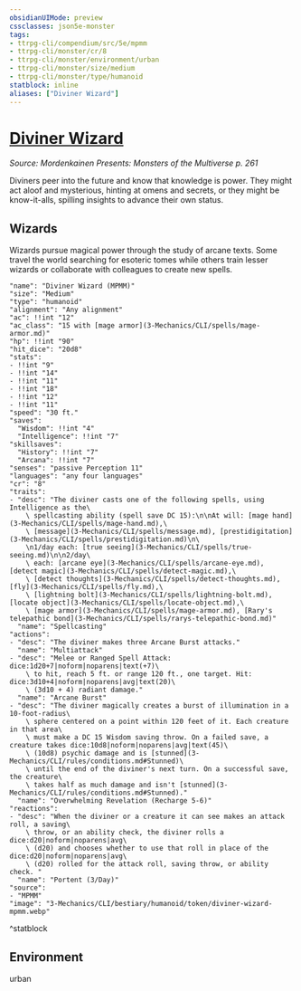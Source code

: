 ```yaml
---
obsidianUIMode: preview
cssclasses: json5e-monster
tags:
- ttrpg-cli/compendium/src/5e/mpmm
- ttrpg-cli/monster/cr/8
- ttrpg-cli/monster/environment/urban
- ttrpg-cli/monster/size/medium
- ttrpg-cli/monster/type/humanoid
statblock: inline
aliases: ["Diviner Wizard"]
---
```

# [Diviner Wizard](3-Mechanics\CLI\bestiary\humanoid/diviner-wizard-mpmm.md)
*Source: Mordenkainen Presents: Monsters of the Multiverse p. 261*  

Diviners peer into the future and know that knowledge is power. They might act aloof and mysterious, hinting at omens and secrets, or they might be know-it-alls, spilling insights to advance their own status.

## Wizards

Wizards pursue magical power through the study of arcane texts. Some travel the world searching for esoteric tomes while others train lesser wizards or collaborate with colleagues to create new spells.

```statblock
"name": "Diviner Wizard (MPMM)"
"size": "Medium"
"type": "humanoid"
"alignment": "Any alignment"
"ac": !!int "12"
"ac_class": "15 with [mage armor](3-Mechanics/CLI/spells/mage-armor.md)"
"hp": !!int "90"
"hit_dice": "20d8"
"stats":
- !!int "9"
- !!int "14"
- !!int "11"
- !!int "18"
- !!int "12"
- !!int "11"
"speed": "30 ft."
"saves":
  "Wisdom": !!int "4"
  "Intelligence": !!int "7"
"skillsaves":
  "History": !!int "7"
  "Arcana": !!int "7"
"senses": "passive Perception 11"
"languages": "any four languages"
"cr": "8"
"traits":
- "desc": "The diviner casts one of the following spells, using Intelligence as the\
    \ spellcasting ability (spell save DC 15):\n\nAt will: [mage hand](3-Mechanics/CLI/spells/mage-hand.md),\
    \ [message](3-Mechanics/CLI/spells/message.md), [prestidigitation](3-Mechanics/CLI/spells/prestidigitation.md)\n\
    \n1/day each: [true seeing](3-Mechanics/CLI/spells/true-seeing.md)\n\n2/day\
    \ each: [arcane eye](3-Mechanics/CLI/spells/arcane-eye.md), [detect magic](3-Mechanics/CLI/spells/detect-magic.md),\
    \ [detect thoughts](3-Mechanics/CLI/spells/detect-thoughts.md), [fly](3-Mechanics/CLI/spells/fly.md),\
    \ [lightning bolt](3-Mechanics/CLI/spells/lightning-bolt.md), [locate object](3-Mechanics/CLI/spells/locate-object.md),\
    \ [mage armor](3-Mechanics/CLI/spells/mage-armor.md), [Rary's telepathic bond](3-Mechanics/CLI/spells/rarys-telepathic-bond.md)"
  "name": "Spellcasting"
"actions":
- "desc": "The diviner makes three Arcane Burst attacks."
  "name": "Multiattack"
- "desc": "Melee or Ranged Spell Attack: dice:1d20+7|noform|noparens|text(+7)\
    \ to hit, reach 5 ft. or range 120 ft., one target. Hit: dice:3d10+4|noform|noparens|avg|text(20)\
    \ (3d10 + 4) radiant damage."
  "name": "Arcane Burst"
- "desc": "The diviner magically creates a burst of illumination in a 10-foot-radius\
    \ sphere centered on a point within 120 feet of it. Each creature in that area\
    \ must make a DC 15 Wisdom saving throw. On a failed save, a creature takes dice:10d8|noform|noparens|avg|text(45)\
    \ (10d8) psychic damage and is [stunned](3-Mechanics/CLI/rules/conditions.md#Stunned)\
    \ until the end of the diviner's next turn. On a successful save, the creature\
    \ takes half as much damage and isn't [stunned](3-Mechanics/CLI/rules/conditions.md#Stunned)."
  "name": "Overwhelming Revelation (Recharge 5-6)"
"reactions":
- "desc": "When the diviner or a creature it can see makes an attack roll, a saving\
    \ throw, or an ability check, the diviner rolls a dice:d20|noform|noparens|avg\
    \ (d20) and chooses whether to use that roll in place of the dice:d20|noform|noparens|avg\
    \ (d20) rolled for the attack roll, saving throw, or ability check. "
  "name": "Portent (3/Day)"
"source":
- "MPMM"
"image": "3-Mechanics/CLI/bestiary/humanoid/token/diviner-wizard-mpmm.webp"
```
^statblock

## Environment

urban